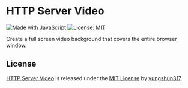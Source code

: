 # HTTP Server Video

[![Made with JavaScript](https://img.shields.io/badge/Made_with-JavaScript-pink.svg)](https://img.shields.io/badge/Made_with-JavaScript-pink.svg) [![License: MIT](https://img.shields.io/badge/License-MIT-yellow.svg)](https://opensource.org/licenses/MIT)

Create a full screen video background that covers the entire browser window.

## License
[HTTP Server Video](https://github.com/yungshun317/http-server-video) is released under the [MIT License](https://opensource.org/licenses/MIT) by [yungshun317](https://github.com/yungshun317).
